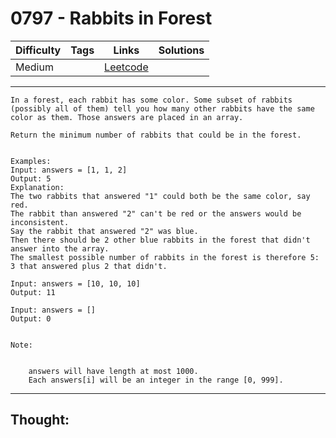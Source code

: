 # 0797 - Rabbits in Forest

Difficulty  | Tags | Links | Solutions
----------- | ---- | ----- | -----
Medium |  | [Leetcode](https://leetcode.com/problems/rabbits-in-forest/description/) |


-----------

```
In a forest, each rabbit has some color. Some subset of rabbits (possibly all of them) tell you how many other rabbits have the same color as them. Those answers are placed in an array.

Return the minimum number of rabbits that could be in the forest.


Examples:
Input: answers = [1, 1, 2]
Output: 5
Explanation:
The two rabbits that answered "1" could both be the same color, say red.
The rabbit than answered "2" can't be red or the answers would be inconsistent.
Say the rabbit that answered "2" was blue.
Then there should be 2 other blue rabbits in the forest that didn't answer into the array.
The smallest possible number of rabbits in the forest is therefore 5: 3 that answered plus 2 that didn't.

Input: answers = [10, 10, 10]
Output: 11

Input: answers = []
Output: 0


Note:


	answers will have length at most 1000.
	Each answers[i] will be an integer in the range [0, 999].
```

-----------

## Thought:

